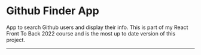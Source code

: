 # Github Finder App

App to search Github users and display their info. This is part of my React Front To Back 2022 course and is the most up to date version of this project.

---
